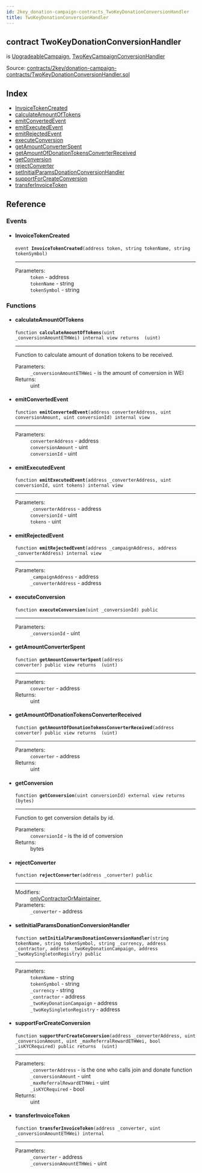 ```yaml
---
id: 2key_donation-campaign-contracts_TwoKeyDonationConversionHandler
title: TwoKeyDonationConversionHandler
---
```


<div class="contract-doc"><div class="contract"><h2 class="contract-header"><span class="contract-kind">contract</span> TwoKeyDonationConversionHandler</h2><p class="base-contracts"><span>is</span> <a href="2key_upgradable-pattern-campaigns_UpgradeableCampaign.html">UpgradeableCampaign</a><span>, </span><a href="2key_campaign-mutual-contracts_TwoKeyCampaignConversionHandler.html">TwoKeyCampaignConversionHandler</a></p><div class="source">Source: <a href="https://github.com/2keynet/web3-alpha/blob/v0.0.3/contracts/2key/donation-campaign-contracts/TwoKeyDonationConversionHandler.sol" target="_blank">contracts/2key/donation-campaign-contracts/TwoKeyDonationConversionHandler.sol</a></div></div><div class="index"><h2>Index</h2><ul><li><a href="2key_donation-campaign-contracts_TwoKeyDonationConversionHandler.html#InvoiceTokenCreated">InvoiceTokenCreated</a></li><li><a href="2key_donation-campaign-contracts_TwoKeyDonationConversionHandler.html#calculateAmountOfTokens">calculateAmountOfTokens</a></li><li><a href="2key_donation-campaign-contracts_TwoKeyDonationConversionHandler.html#emitConvertedEvent">emitConvertedEvent</a></li><li><a href="2key_donation-campaign-contracts_TwoKeyDonationConversionHandler.html#emitExecutedEvent">emitExecutedEvent</a></li><li><a href="2key_donation-campaign-contracts_TwoKeyDonationConversionHandler.html#emitRejectedEvent">emitRejectedEvent</a></li><li><a href="2key_donation-campaign-contracts_TwoKeyDonationConversionHandler.html#executeConversion">executeConversion</a></li><li><a href="2key_donation-campaign-contracts_TwoKeyDonationConversionHandler.html#getAmountConverterSpent">getAmountConverterSpent</a></li><li><a href="2key_donation-campaign-contracts_TwoKeyDonationConversionHandler.html#getAmountOfDonationTokensConverterReceived">getAmountOfDonationTokensConverterReceived</a></li><li><a href="2key_donation-campaign-contracts_TwoKeyDonationConversionHandler.html#getConversion">getConversion</a></li><li><a href="2key_donation-campaign-contracts_TwoKeyDonationConversionHandler.html#rejectConverter">rejectConverter</a></li><li><a href="2key_donation-campaign-contracts_TwoKeyDonationConversionHandler.html#setInitialParamsDonationConversionHandler">setInitialParamsDonationConversionHandler</a></li><li><a href="2key_donation-campaign-contracts_TwoKeyDonationConversionHandler.html#supportForCreateConversion">supportForCreateConversion</a></li><li><a href="2key_donation-campaign-contracts_TwoKeyDonationConversionHandler.html#transferInvoiceToken">transferInvoiceToken</a></li></ul></div><div class="reference"><h2>Reference</h2><div class="events"><h3>Events</h3><ul><li><div class="item event"><span id="InvoiceTokenCreated" class="anchor-marker"></span><h4 class="name">InvoiceTokenCreated</h4><div class="body"><code class="signature">event <strong>InvoiceTokenCreated</strong><span>(address token, string tokenName, string tokenSymbol) </span></code><hr/><dl><dt><span class="label-parameters">Parameters:</span></dt><dd><div><code>token</code> - address</div><div><code>tokenName</code> - string</div><div><code>tokenSymbol</code> - string</div></dd></dl></div></div></li></ul></div><div class="functions"><h3>Functions</h3><ul><li><div class="item function"><span id="calculateAmountOfTokens" class="anchor-marker"></span><h4 class="name">calculateAmountOfTokens</h4><div class="body"><code class="signature">function <strong>calculateAmountOfTokens</strong><span>(uint _conversionAmountETHWei) </span><span>internal </span><span>view </span><span>returns  (uint) </span></code><hr/><div class="description"><p>Function to calculate amount of donation tokens to be received.</p></div><dl><dt><span class="label-parameters">Parameters:</span></dt><dd><div><code>_conversionAmountETHWei</code> - is the amount of conversion in WEI</div></dd><dt><span class="label-return">Returns:</span></dt><dd>uint</dd></dl></div></div></li><li><div class="item function"><span id="emitConvertedEvent" class="anchor-marker"></span><h4 class="name">emitConvertedEvent</h4><div class="body"><code class="signature">function <strong>emitConvertedEvent</strong><span>(address converterAddress, uint conversionAmount, uint conversionId) </span><span>internal </span><span>view </span></code><hr/><dl><dt><span class="label-parameters">Parameters:</span></dt><dd><div><code>converterAddress</code> - address</div><div><code>conversionAmount</code> - uint</div><div><code>conversionId</code> - uint</div></dd></dl></div></div></li><li><div class="item function"><span id="emitExecutedEvent" class="anchor-marker"></span><h4 class="name">emitExecutedEvent</h4><div class="body"><code class="signature">function <strong>emitExecutedEvent</strong><span>(address _converterAddress, uint conversionId, uint tokens) </span><span>internal </span><span>view </span></code><hr/><dl><dt><span class="label-parameters">Parameters:</span></dt><dd><div><code>_converterAddress</code> - address</div><div><code>conversionId</code> - uint</div><div><code>tokens</code> - uint</div></dd></dl></div></div></li><li><div class="item function"><span id="emitRejectedEvent" class="anchor-marker"></span><h4 class="name">emitRejectedEvent</h4><div class="body"><code class="signature">function <strong>emitRejectedEvent</strong><span>(address _campaignAddress, address _converterAddress) </span><span>internal </span><span>view </span></code><hr/><dl><dt><span class="label-parameters">Parameters:</span></dt><dd><div><code>_campaignAddress</code> - address</div><div><code>_converterAddress</code> - address</div></dd></dl></div></div></li><li><div class="item function"><span id="executeConversion" class="anchor-marker"></span><h4 class="name">executeConversion</h4><div class="body"><code class="signature">function <strong>executeConversion</strong><span>(uint _conversionId) </span><span>public </span></code><hr/><dl><dt><span class="label-parameters">Parameters:</span></dt><dd><div><code>_conversionId</code> - uint</div></dd></dl></div></div></li><li><div class="item function"><span id="getAmountConverterSpent" class="anchor-marker"></span><h4 class="name">getAmountConverterSpent</h4><div class="body"><code class="signature">function <strong>getAmountConverterSpent</strong><span>(address converter) </span><span>public </span><span>view </span><span>returns  (uint) </span></code><hr/><dl><dt><span class="label-parameters">Parameters:</span></dt><dd><div><code>converter</code> - address</div></dd><dt><span class="label-return">Returns:</span></dt><dd>uint</dd></dl></div></div></li><li><div class="item function"><span id="getAmountOfDonationTokensConverterReceived" class="anchor-marker"></span><h4 class="name">getAmountOfDonationTokensConverterReceived</h4><div class="body"><code class="signature">function <strong>getAmountOfDonationTokensConverterReceived</strong><span>(address converter) </span><span>public </span><span>view </span><span>returns  (uint) </span></code><hr/><dl><dt><span class="label-parameters">Parameters:</span></dt><dd><div><code>converter</code> - address</div></dd><dt><span class="label-return">Returns:</span></dt><dd>uint</dd></dl></div></div></li><li><div class="item function"><span id="getConversion" class="anchor-marker"></span><h4 class="name">getConversion</h4><div class="body"><code class="signature">function <strong>getConversion</strong><span>(uint conversionId) </span><span>external </span><span>view </span><span>returns  (bytes) </span></code><hr/><div class="description"><p>Function to get conversion details by id.</p></div><dl><dt><span class="label-parameters">Parameters:</span></dt><dd><div><code>conversionId</code> - is the id of conversion</div></dd><dt><span class="label-return">Returns:</span></dt><dd>bytes</dd></dl></div></div></li><li><div class="item function"><span id="rejectConverter" class="anchor-marker"></span><h4 class="name">rejectConverter</h4><div class="body"><code class="signature">function <strong>rejectConverter</strong><span>(address _converter) </span><span>public </span></code><hr/><dl><dt><span class="label-modifiers">Modifiers:</span></dt><dd><a href="2key_campaign-mutual-contracts_TwoKeyCampaignConversionHandler.html#onlyContractorOrMaintainer">onlyContractorOrMaintainer </a></dd><dt><span class="label-parameters">Parameters:</span></dt><dd><div><code>_converter</code> - address</div></dd></dl></div></div></li><li><div class="item function"><span id="setInitialParamsDonationConversionHandler" class="anchor-marker"></span><h4 class="name">setInitialParamsDonationConversionHandler</h4><div class="body"><code class="signature">function <strong>setInitialParamsDonationConversionHandler</strong><span>(string tokenName, string tokenSymbol, string _currency, address _contractor, address _twoKeyDonationCampaign, address _twoKeySingletonRegistry) </span><span>public </span></code><hr/><dl><dt><span class="label-parameters">Parameters:</span></dt><dd><div><code>tokenName</code> - string</div><div><code>tokenSymbol</code> - string</div><div><code>_currency</code> - string</div><div><code>_contractor</code> - address</div><div><code>_twoKeyDonationCampaign</code> - address</div><div><code>_twoKeySingletonRegistry</code> - address</div></dd></dl></div></div></li><li><div class="item function"><span id="supportForCreateConversion" class="anchor-marker"></span><h4 class="name">supportForCreateConversion</h4><div class="body"><code class="signature">function <strong>supportForCreateConversion</strong><span>(address _converterAddress, uint _conversionAmount, uint _maxReferralRewardETHWei, bool _isKYCRequired) </span><span>public </span><span>returns  (uint) </span></code><hr/><dl><dt><span class="label-parameters">Parameters:</span></dt><dd><div><code>_converterAddress</code> - is the one who calls join and donate function</div><div><code>_conversionAmount</code> - uint</div><div><code>_maxReferralRewardETHWei</code> - uint</div><div><code>_isKYCRequired</code> - bool</div></dd><dt><span class="label-return">Returns:</span></dt><dd>uint</dd></dl></div></div></li><li><div class="item function"><span id="transferInvoiceToken" class="anchor-marker"></span><h4 class="name">transferInvoiceToken</h4><div class="body"><code class="signature">function <strong>transferInvoiceToken</strong><span>(address _converter, uint _conversionAmountETHWei) </span><span>internal </span></code><hr/><dl><dt><span class="label-parameters">Parameters:</span></dt><dd><div><code>_converter</code> - address</div><div><code>_conversionAmountETHWei</code> - uint</div></dd></dl></div></div></li></ul></div></div></div>
